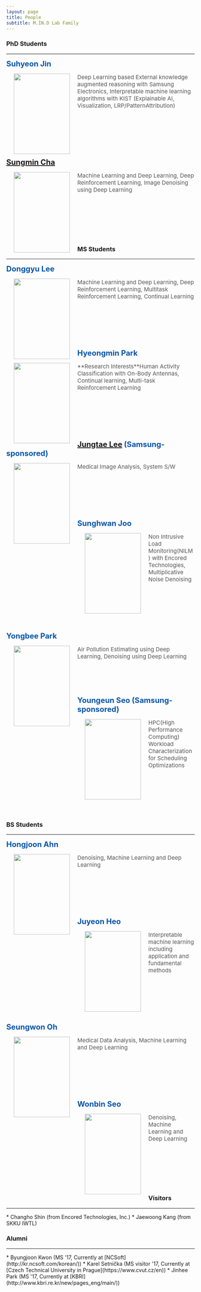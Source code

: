 ```yaml
---
layout: page
title: People
subtitle: M.IN.D Lab Family
---
```


### PhD Students
<hr>

<p id="Suhyeon"></p>

<b><span style="font-size: 20px !important; color: #0055A9;">Suhyeon Jin</span></b>

<img src="https://raw.githubusercontent.com/mindlab-skku/mindlab-skku.github.io/master/img/Suhyeon_Jin.jpeg" width="150" height="215" align="left" hspace="20" />
<span style="font-size: 15px !important; color: #555;">Deep Learning based External knowledge augmented reasoning with Samsung Electronics, Interpretable machine learning algorithms with KIST (Explainable AI, Visualization, LRP/PatternAttribution)</span>

<br><br><br><br><br><br>


<p id="Sungmin"></p>

<b><span style="font-size: 20px !important; color: #0055A9;">[Sungmin Cha](https://csm9493.github.io/about/)</span></b>

<img src="https://raw.githubusercontent.com/mindlab-skku/mindlab-skku.github.io/master/img/Sungmin_Cha.jpeg" width="150" height="215" align="left" hspace="20" />
<span style="font-size: 15px !important; color: #555;">Machine Learning and Deep Learning, Deep Reinforcement Learning, Image Denoising using Deep Learning</span>

<br><br><br><br><br><br>





### MS Students
<hr>

<p id="Dongkyu_Lee"></p>

<b><span style="font-size: 20px !important; color: #0055A9;">Donggyu Lee</span></b>

<img src="https://raw.githubusercontent.com/mindlab-skku/mindlab-skku.github.io/master/img/Dongkyu_Lee.png" width="150" height="215" align="left" hspace="20" />
<span style="font-size: 15px !important; color: #555;">Machine Learning and Deep Learning, Deep Reinforcement Learning, Multitask Reinforcement Learning, Continual Learning</span>

<br><br><br><br><br><br>


<p id="Hyeongmin"></p>

<b><span style="font-size: 20px !important; color: #0055A9;">Hyeongmin Park</span></b>

<img src="https://raw.githubusercontent.com/mindlab-skku/mindlab-skku.github.io/master/img/Hyungmin_Park.jpg" width="150" height="215" align="left" hspace="20" />
<span style="font-size: 15px !important; color: #555;">**Research Interests**Human Activity Classification with On-Body Antennas,  Continual learning, Multi-task Reinforcement Learning</span>


<br><br><br><br><br><br>


<p id="Jungtae"></p>

<b><span style="font-size: 20px !important; color: #0055A9;">[Jungtae Lee](https://jungtae9lee.github.io/about/) (Samsung-sponsored)</span></b>

<img src="https://raw.githubusercontent.com/mindlab-skku/mindlab-skku.github.io/master/img/Jungtae_Lee.JPG" width="150" height="215" align="left" hspace="20" />
<span style="font-size: 15px !important; color: #555;">Medical Image Analysis, System S/W</span>

<br><br><br><br><br><br>


<p id="Sunghwan"></p>

<b><span style="font-size: 20px !important; color: #0055A9;">Sunghwan Joo</span></b>

<img src="https://raw.githubusercontent.com/mindlab-skku/mindlab-skku.github.io/master/img/Sunghwan_Joo.jpeg" width="150" height="215" align="left" hspace="20" />
<span style="font-size: 15px !important; color: #555;">Non Intrusive Load Monitoring(NILM) with Encored Technologies, Multiplicative Noise Denoising</span>

<br><br><br><br><br><br>


<p id="Yongbee"></p>

<b><span style="font-size: 20px !important; color: #0055A9;">Yongbee Park</span></b>

<img src="https://raw.githubusercontent.com/mindlab-skku/mindlab-skku.github.io/master/img/Yongbee_Park.png" width="150" height="215" align="left" hspace="20" />
<span style="font-size: 15px !important; color: #555;">Air Pollution Estimating using Deep Learning, Denoising using Deep Learning</span>

<br><br><br><br>

<p id="Youngeun"></p>

<b><span style="font-size: 20px !important; color: #0055A9;">Youngeun Seo (Samsung-sponsored)</span></b>

<img src="https://raw.githubusercontent.com/mindlab-skku/mindlab-skku.github.io/master/img/YeongEun_Seo.png" width="150" height="215" align="left" hspace="20" />
<span style="font-size: 15px !important; color: #555;">HPC(High Performance Computing) Workload Characterization for Scheduling Optimizations</span>

<br><br><br><br><br><br>

### BS Students
<hr>

<p id="Hongjoon"></p>

<b><span style="font-size: 20px !important; color: #0055A9;">Hongjoon Ahn</span></b>

<img src="https://raw.githubusercontent.com/mindlab-skku/mindlab-skku.github.io/master/img/Hongjun_Ahn.jpeg" width="150" height="215" align="left" hspace="20" />
<span style="font-size: 15px !important; color: #555;">Denoising, Machine Learning and Deep Learning</span>

<br><br><br><br><br><br>


<p id="Sungmin"></p>

<b><span style="font-size: 20px !important; color: #0055A9;">Juyeon Heo</span></b>

<img src="https://raw.githubusercontent.com/mindlab-skku/mindlab-skku.github.io/master/img/jooyeon_heo.jpeg" width="150" height="215" align="left" hspace="20" />
<span style="font-size: 15px !important; color: #555;">Interpretable machine learning including application and fundamental methods</span>

<br><br><br><br><br><br>

<p id="Seungwon"></p>

<b><span style="font-size: 20px !important; color: #0055A9;">Seungwon Oh</span></b>

<img src="https://raw.githubusercontent.com/mindlab-skku/mindlab-skku.github.io/master/img/jooyeon_heo.jpeg" width="150" height="215" align="left" hspace="20" />
<span style="font-size: 15px !important; color: #555;">Medical Data Analysis, Machine Learning and Deep Learning</span>

<br><br><br><br><br><br>

<p id="Seungwon"></p>

<b><span style="font-size: 20px !important; color: #0055A9;">Wonbin Seo</span></b>

<img src="https://raw.githubusercontent.com/mindlab-skku/mindlab-skku.github.io/master/img/jooyeon_heo.jpeg" width="150" height="215" align="left" hspace="20" />
<span style="font-size: 15px !important; color: #555;">Denoising, Machine Learning and Deep Learning</span>

<br><br><br><br><br><br>
 


### Visitors
<hr>
* Changho Shin (from Encored Technologies, Inc.)
* Jaewoong Kang (from SKKU IWTL)


### Alumni
<hr>
* Byungjoon Kwon (MS '17, Currently at [NCSoft](http://kr.ncsoft.com/korean/))
* Karel Setnička (MS visitor '17, Currently at [Czech Technical University in Prague](https://www.cvut.cz/en))
* Jinhee Park (MS '17, Currently at [KBRI](http://www.kbri.re.kr/new/pages_eng/main/))

